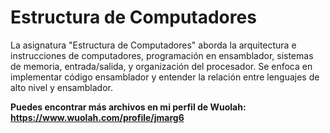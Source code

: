 # Estructura de Computadores

La asignatura "Estructura de Computadores" aborda la arquitectura e instrucciones de computadores, programación en ensamblador, sistemas de memoria, entrada/salida, y organización del procesador. Se enfoca en implementar código ensamblador y entender la relación entre lenguajes de alto nivel y ensamblador.

**Puedes encontrar más archivos en mi perfil de Wuolah: https://www.wuolah.com/profile/jmarg6**
